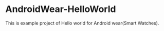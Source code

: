 AndroidWear-HelloWorld
======================

This is example project of Hello world for Android wear(Smart Watches).


